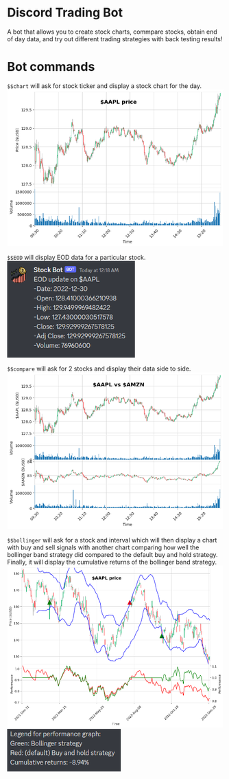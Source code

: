 # Discord Trading Bot
A bot that allows you to create stock charts, commpare stocks, obtain end of day data, and try out different trading strategies with back testing results!
# Bot commands
`$$chart` will ask for stock ticker and display a stock chart for the day.  
![Chart](./images/chart.png)  

`$$EOD` will display EOD data for a particular stock.  
![EOD](./images/EOD.png)  

`$$compare` will ask for 2 stocks and display their data side to side.  
![compare](./images/compare.png)  

`$$bollinger` will ask for a stock and interval which will then display a chart with buy and sell signals with another chart comparing how well the bollinger band strategy did compared to the default buy and hold strategy. Finally, it will display the cumulative returns of the bollinger band strategy.  
![bollinger](./images/bollinger.png)  
![performance](./images/performance.png)  
